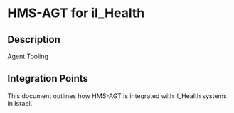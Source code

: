 # HMS-AGT for il_Health

## Description

Agent Tooling

## Integration Points

This document outlines how HMS-AGT is integrated with il_Health systems in Israel.
